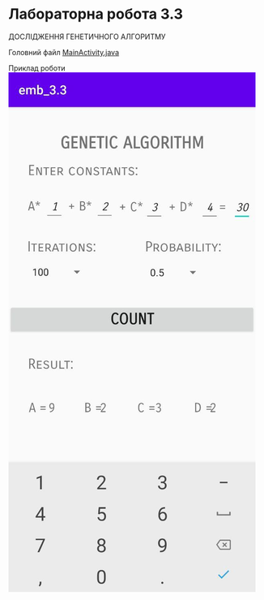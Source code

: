 # Лабораторна робота 3.3

ДОСЛІДЖЕННЯ ГЕНЕТИЧНОГО АЛГОРИТМУ

Головний файл [MainActivity.java](https://github.com/lesia-s/emb_3.3/blob/master/app/src/main/java/com/example/emb_33/MainActivity.java)

Приклад роботи
![Image1](https://github.com/lesia-s/emb_3.3/blob/master/img.jpg)